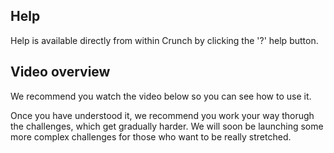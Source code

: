 ## Help
Help is available directly from within Crunch by clicking the '?' help button.

## Video overview
We recommend you watch the video below so you can see how to use it.

Once you have understood it, we recommend you work your way thorugh the challenges, which get gradually harder. We will soon be launching some more complex challenges for those who want to be really stretched.

